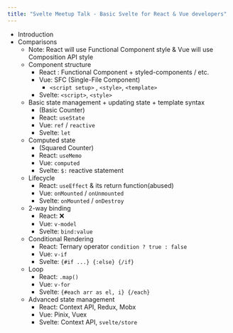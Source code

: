 ```yaml
---
title: "Svelte Meetup Talk - Basic Svelte for React & Vue developers"
---
```


- Introduction
- Comparisons
  - Note: React will use Functional Component style & Vue will use Composition API style
  - Component structure
    - React : Functional Component + styled-components / etc.
    - Vue: SFC (Single-File Component)
      - `<script setup>` , `<style>`, `<template>`
    - Svelte: `<script>`, `<style>`
  - Basic state management + updating state + template syntax
    - (Basic Counter)
    - React: `useState`
    - Vue:  `ref` / `reactive`
    - Svelte: `let`
  - Computed state
    - (Squared Counter)
    - React: `useMemo`
    - Vue: `computed`
    - Svelte: `$:` reactive statement
  - Lifecycle
    - React: `useEffect` & its return function(abused)
    - Vue: `onMounted` / `onUnmounted`
    - Svelte: `onMounted` / `onDestroy`
  - 2-way binding
    - React: ❌
    - Vue: `v-model`
    - Svelte: `bind:value`
  - Conditional Rendering
    - React: Ternary operator `condition ? true : false`
    - Vue: `v-if`
    - Svelte: `{#if ...} {:else} {/if}`
  - Loop
    - React: `.map()`
    - Vue: `v-for`
    - Svelte: `{#each arr as el, i} {/each}`
  - Advanced state management
    - React: Context API, Redux, Mobx
    - Vue: Pinix, Vuex
    - Svelte: Context API, `svelte/store`